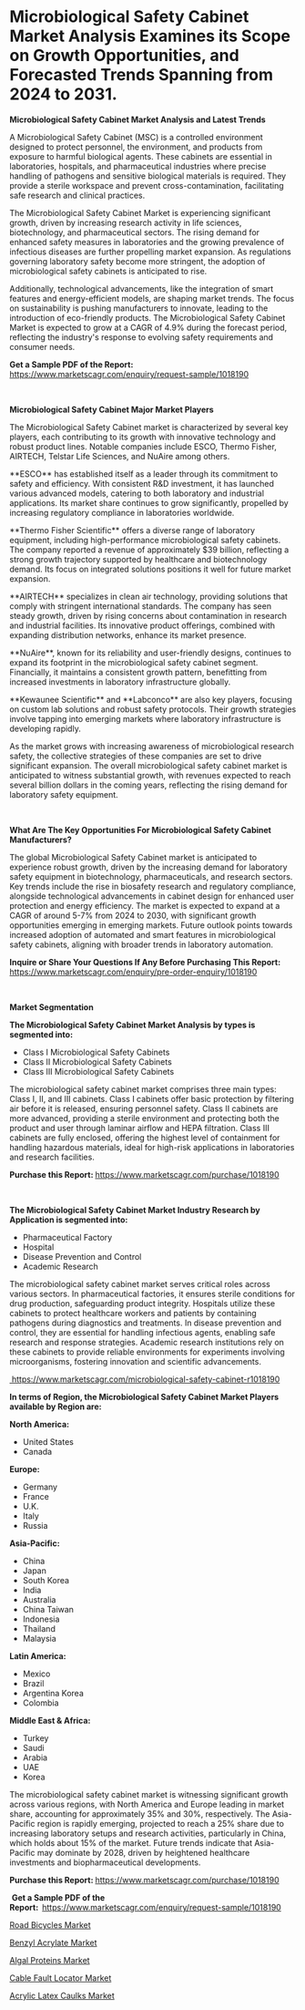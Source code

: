 <p><h1>Microbiological Safety Cabinet Market Analysis Examines its Scope on Growth Opportunities, and Forecasted Trends Spanning from 2024 to 2031.</h1></p><p><strong>Microbiological Safety Cabinet Market Analysis and Latest Trends</strong></p>
<p><p>A Microbiological Safety Cabinet (MSC) is a controlled environment designed to protect personnel, the environment, and products from exposure to harmful biological agents. These cabinets are essential in laboratories, hospitals, and pharmaceutical industries where precise handling of pathogens and sensitive biological materials is required. They provide a sterile workspace and prevent cross-contamination, facilitating safe research and clinical practices.</p><p>The Microbiological Safety Cabinet Market is experiencing significant growth, driven by increasing research activity in life sciences, biotechnology, and pharmaceutical sectors. The rising demand for enhanced safety measures in laboratories and the growing prevalence of infectious diseases are further propelling market expansion. As regulations governing laboratory safety become more stringent, the adoption of microbiological safety cabinets is anticipated to rise.</p><p>Additionally, technological advancements, like the integration of smart features and energy-efficient models, are shaping market trends. The focus on sustainability is pushing manufacturers to innovate, leading to the introduction of eco-friendly products. The Microbiological Safety Cabinet Market is expected to grow at a CAGR of 4.9% during the forecast period, reflecting the industry's response to evolving safety requirements and consumer needs.</p></p>
<p><strong>Get a Sample PDF of the Report:&nbsp;</strong> <a href="https://www.marketscagr.com/enquiry/request-sample/1018190">https://www.marketscagr.com/enquiry/request-sample/1018190</a></p>
<p>&nbsp;</p>
<p><strong>Microbiological Safety Cabinet Major Market Players</strong></p>
<p><p>The Microbiological Safety Cabinet market is characterized by several key players, each contributing to its growth with innovative technology and robust product lines. Notable companies include ESCO, Thermo Fisher, AIRTECH, Telstar Life Sciences, and NuAire among others.</p><p>**ESCO** has established itself as a leader through its commitment to safety and efficiency. With consistent R&D investment, it has launched various advanced models, catering to both laboratory and industrial applications. Its market share continues to grow significantly, propelled by increasing regulatory compliance in laboratories worldwide.</p><p>**Thermo Fisher Scientific** offers a diverse range of laboratory equipment, including high-performance microbiological safety cabinets. The company reported a revenue of approximately $39 billion, reflecting a strong growth trajectory supported by healthcare and biotechnology demand. Its focus on integrated solutions positions it well for future market expansion.</p><p>**AIRTECH** specializes in clean air technology, providing solutions that comply with stringent international standards. The company has seen steady growth, driven by rising concerns about contamination in research and industrial facilities. Its innovative product offerings, combined with expanding distribution networks, enhance its market presence.</p><p>**NuAire**, known for its reliability and user-friendly designs, continues to expand its footprint in the microbiological safety cabinet segment. Financially, it maintains a consistent growth pattern, benefitting from increased investments in laboratory infrastructure globally.</p><p>**Kewaunee Scientific** and **Labconco** are also key players, focusing on custom lab solutions and robust safety protocols. Their growth strategies involve tapping into emerging markets where laboratory infrastructure is developing rapidly.</p><p>As the market grows with increasing awareness of microbiological research safety, the collective strategies of these companies are set to drive significant expansion. The overall microbiological safety cabinet market is anticipated to witness substantial growth, with revenues expected to reach several billion dollars in the coming years, reflecting the rising demand for laboratory safety equipment.</p></p>
<p>&nbsp;</p>
<p><strong>What Are The Key Opportunities For Microbiological Safety Cabinet Manufacturers?</strong></p>
<p><p>The global Microbiological Safety Cabinet market is anticipated to experience robust growth, driven by the increasing demand for laboratory safety equipment in biotechnology, pharmaceuticals, and research sectors. Key trends include the rise in biosafety research and regulatory compliance, alongside technological advancements in cabinet design for enhanced user protection and energy efficiency. The market is expected to expand at a CAGR of around 5-7% from 2024 to 2030, with significant growth opportunities emerging in emerging markets. Future outlook points towards increased adoption of automated and smart features in microbiological safety cabinets, aligning with broader trends in laboratory automation.</p></p>
<p><strong>Inquire or Share Your Questions If Any Before Purchasing This Report:</strong> <a href="https://www.marketscagr.com/enquiry/pre-order-enquiry/1018190">https://www.marketscagr.com/enquiry/pre-order-enquiry/1018190</a></p>
<p>&nbsp;</p>
<p><strong>Market Segmentation</strong></p>
<p><strong>The Microbiological Safety Cabinet Market Analysis by types is segmented into:</strong></p>
<p><ul><li>Class I Microbiological Safety Cabinets</li><li>Class II Microbiological Safety Cabinets</li><li>Class III Microbiological Safety Cabinets</li></ul></p>
<p><p>The microbiological safety cabinet market comprises three main types: Class I, II, and III cabinets. Class I cabinets offer basic protection by filtering air before it is released, ensuring personnel safety. Class II cabinets are more advanced, providing a sterile environment and protecting both the product and user through laminar airflow and HEPA filtration. Class III cabinets are fully enclosed, offering the highest level of containment for handling hazardous materials, ideal for high-risk applications in laboratories and research facilities.</p></p>
<p><strong>Purchase this Report:&nbsp;</strong><a href="https://www.marketscagr.com/purchase/1018190">https://www.marketscagr.com/purchase/1018190</a></p>
<p>&nbsp;</p>
<p><strong>The Microbiological Safety Cabinet Market Industry Research by Application is segmented into:</strong></p>
<p><ul><li>Pharmaceutical Factory</li><li>Hospital</li><li>Disease Prevention and Control</li><li>Academic Research</li></ul></p>
<p><p>The microbiological safety cabinet market serves critical roles across various sectors. In pharmaceutical factories, it ensures sterile conditions for drug production, safeguarding product integrity. Hospitals utilize these cabinets to protect healthcare workers and patients by containing pathogens during diagnostics and treatments. In disease prevention and control, they are essential for handling infectious agents, enabling safe research and response strategies. Academic research institutions rely on these cabinets to provide reliable environments for experiments involving microorganisms, fostering innovation and scientific advancements.</p></p>
<p><a href="https://www.marketscagr.com/microbiological-safety-cabinet-r1018190">&nbsp;https://www.marketscagr.com/microbiological-safety-cabinet-r1018190</a></p>
<p><strong>In terms of Region, the Microbiological Safety Cabinet Market Players available by Region are:</strong></p>
<p>
    <p> <strong> North America: </strong>
        <ul>
            <li>United States</li>
            <li>Canada</li>
        </ul>
        </p> 
    <p> <strong> Europe: </strong>
        <ul>
            <li>Germany</li>
            <li>France</li>
            <li>U.K.</li>
            <li>Italy</li>
            <li>Russia</li>
        </ul>
        </p> 
    <p> <strong> Asia-Pacific: </strong>
        <ul>
            <li>China</li>
            <li>Japan</li>
            <li>South Korea</li>
            <li>India</li>
            <li>Australia</li>
            <li>China Taiwan</li>
            <li>Indonesia</li>
            <li>Thailand</li>
            <li>Malaysia</li>
        </ul>
        </p> 
    <p> <strong> Latin America: </strong>
        <ul>
            <li>Mexico</li>
            <li>Brazil</li>
            <li>Argentina Korea</li>
            <li>Colombia</li>
        </ul>
        </p> 
    <p> <strong> Middle East & Africa: </strong>
        <ul>
            <li>Turkey</li>
            <li>Saudi</li>
            <li>Arabia</li>
            <li>UAE</li>
            <li>Korea</li>
        </ul>
    </p>
    </p>
<p><p>The microbiological safety cabinet market is witnessing significant growth across various regions, with North America and Europe leading in market share, accounting for approximately 35% and 30%, respectively. The Asia-Pacific region is rapidly emerging, projected to reach a 25% share due to increasing laboratory setups and research activities, particularly in China, which holds about 15% of the market. Future trends indicate that Asia-Pacific may dominate by 2028, driven by heightened healthcare investments and biopharmaceutical developments.</p></p>
<p><strong>Purchase this Report: </strong><a href="https://www.marketscagr.com/purchase/1018190">https://www.marketscagr.com/purchase/1018190</a></p>
<p>&nbsp;<strong>Get a Sample PDF of the Report:&nbsp;&nbsp;</strong><a href="https://www.marketscagr.com/enquiry/request-sample/1018190">https://www.marketscagr.com/enquiry/request-sample/1018190</a></p>
<p><strong></strong></p>
<p><p><a href="https://medium.com/@kavonhansen2022/what-is-road-bicycles-market-cadb14c0f905">Road Bicycles Market</a></p><p><a href="https://issuu.com/reportprime-2/docs/benzyl-acrylate-market-size-2030.pp_9ec62cb84834d3">Benzyl Acrylate Market</a></p><p><a href="https://medium.com/@alishaseffanie64/the-market-study-covers-the-algal-proteins-market-across-various-segments-9e41dced2c54">Algal Proteins Market</a></p><p><a href="https://www.linkedin.com/pulse/navigating-global-cable-fault-locator-market-landscape-trends-dcb8f?trackingId=bJNoCTCbTkmwYrHWxb2ZfQ%3D%3D">Cable Fault Locator Market</a></p><p><a href="https://issuu.com/reportprime-2/docs/acrylic-latex-caulks-market-size-20_7ae86b5a164ce9">Acrylic Latex Caulks Market</a></p></p>